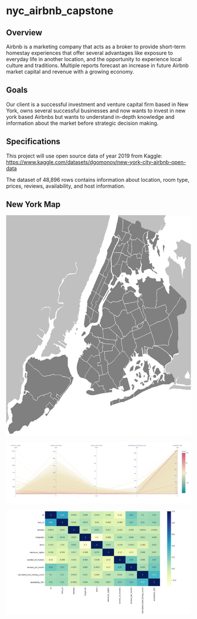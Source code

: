 # nyc_airbnb_capstone
## Overview
Airbnb is a marketing company that acts as a broker to provide short-term homestay experiences that offer several advantages like exposure to everyday life in another location, and the opportunity to experience local culture and traditions. Multiple reports forecast an increase in future Airbnb market capital and revenue with a growing economy.
## Goals
Our client is a successful investment and venture capital firm based in New York, owns several successful businesses and now wants to invest in new york based Airbnbs but wants to understand in-depth knowledge and information about the market before strategic decision making.
## Specifications
This project will use open source data of year 2019 from Kaggle:
https://www.kaggle.com/datasets/dgomonov/new-york-city-airbnb-open-data

The dataset of 48,896 rows contains information about location, room type, prices, reviews, availability, and host information.

## New York Map

<img src="https://github.com/ttariqaziz/nyc_airbnb_capstone/blob/main/New_York_City_Map.png" width="800" height="600"></img>

<img src="https://github.com/ttariqaziz/nyc_airbnb_capstone/blob/main/Plots/Continous%20Variable%20Relationship%20with%20Price%20Plot.png"></img>

<img src="https://github.com/ttariqaziz/nyc_airbnb_capstone/blob/main/Plots/Correlation%20Matrix.jpg"></img>
